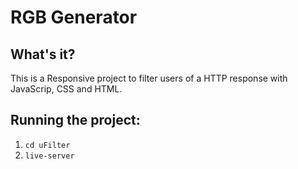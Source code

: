 # RGB Generator

## What's it?
This is a Responsive project to filter users of a HTTP response with JavaScrip, CSS and HTML.

## Running the project:

1. `cd uFilter`
2. `live-server`